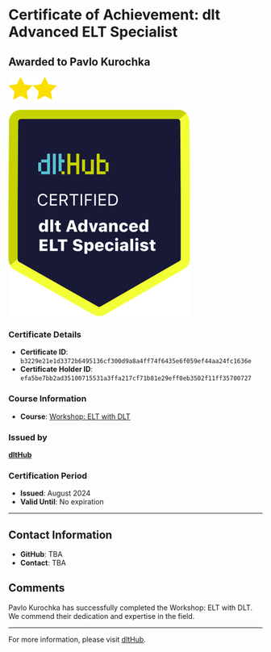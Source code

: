
# Certificate of Achievement: dlt Advanced ELT Specialist

## Awarded to **Pavlo Kurochka**

<img src="../badges/star.png" width="48"><img src="../badges/star.png" width="48">

![Course Image](../badges/advanced_etl_specialist.png)

### Certificate Details
- **Certificate ID**: `b3229e21e1d3372b6495136cf300d9a8a4ff74f6435e6f059ef44aa24fc1636e`
- **Certificate Holder ID**: `efa5be7bb2ad35100715531a3ffa217cf71b81e29eff0eb3502f11ff35700727`

### Course Information
- **Course**: [Workshop: ELT with DLT](https://github.com/dlt-hub/dlthub-education/tree/main/workshops/workshop_august_2024)

### Issued by
[**dltHub**](https://dlthub.com/) 

### Certification Period
- **Issued**: August 2024
- **Valid Until**: No expiration

---

## Contact Information
- **GitHub**: TBA
- **Contact**: TBA

## Comments
Pavlo Kurochka has successfully completed the Workshop: ELT with DLT. We commend their dedication and expertise in the field.

---

For more information, please visit [dltHub](https://dlthub.com/).
    